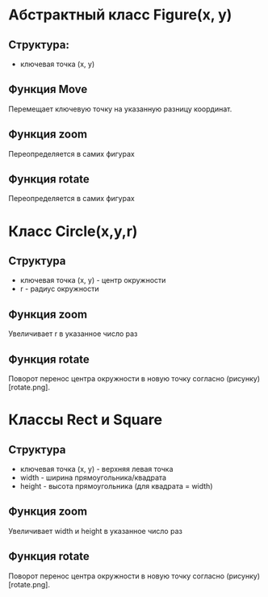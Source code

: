 # Абстрактный класс Figure(x, y)

## Структура:

+ ключевая точка (x, y)

## Функция Move

Перемещает ключевую точку на указанную разницу координат.

## Функция zoom

Переопределяется в самих фигурах

## Функция rotate

Переопределяется в самих фигурах

# Класс Circle(x,y,r)

## Структура

+ ключевая точка (x, y) - центр окружности
+ r - радиус окружности

## Функция zoom

Увеличивает r в указанное число раз

## Функция rotate

Поворот перенос центра окружности в новую точку согласно (рисунку)[rotate.png].

# Классы Rect и Square

## Структура

+ ключевая точка (x, y) - верхняя левая точка
+ width - ширина прямоугольника/квадрата
+ height - высота прямоугольника (для квадрата = width)

## Функция zoom

Увеличивает width и height в указанное число раз

## Функция rotate

Поворот перенос центра окружности в новую точку согласно (рисунку)[rotate.png].